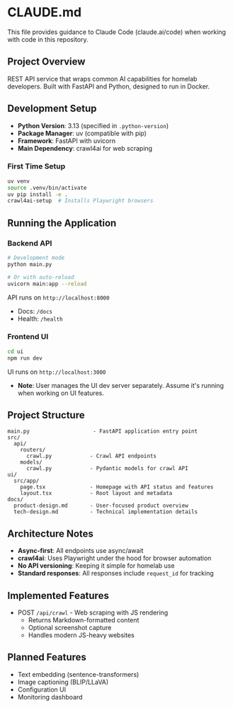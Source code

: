 # CLAUDE.md

This file provides guidance to Claude Code (claude.ai/code) when working with code in this repository.

## Project Overview

REST API service that wraps common AI capabilities for homelab developers. Built with FastAPI and Python, designed to run in Docker.

## Development Setup

- **Python Version**: 3.13 (specified in `.python-version`)
- **Package Manager**: uv (compatible with pip)
- **Framework**: FastAPI with uvicorn
- **Main Dependency**: crawl4ai for web scraping

### First Time Setup

```bash
uv venv
source .venv/bin/activate
uv pip install -e .
crawl4ai-setup  # Installs Playwright browsers
```

## Running the Application

### Backend API
```bash
# Development mode
python main.py

# Or with auto-reload
uvicorn main:app --reload
```

API runs on `http://localhost:8000`
- Docs: `/docs`
- Health: `/health`

### Frontend UI
```bash
cd ui
npm run dev
```

UI runs on `http://localhost:3000`
- **Note**: User manages the UI dev server separately. Assume it's running when working on UI features.

## Project Structure

```
main.py                    - FastAPI application entry point
src/
  api/
    routers/
      crawl.py            - Crawl API endpoints
    models/
      crawl.py            - Pydantic models for crawl API
ui/
  src/app/
    page.tsx              - Homepage with API status and features
    layout.tsx            - Root layout and metadata
docs/
  product-design.md       - User-focused product overview
  tech-design.md          - Technical implementation details
```

## Architecture Notes

- **Async-first**: All endpoints use async/await
- **crawl4ai**: Uses Playwright under the hood for browser automation
- **No API versioning**: Keeping it simple for homelab use
- **Standard responses**: All responses include `request_id` for tracking

## Implemented Features

- POST `/api/crawl` - Web scraping with JS rendering
  - Returns Markdown-formatted content
  - Optional screenshot capture
  - Handles modern JS-heavy websites

## Planned Features

- Text embedding (sentence-transformers)
- Image captioning (BLIP/LLaVA)
- Configuration UI
- Monitoring dashboard
